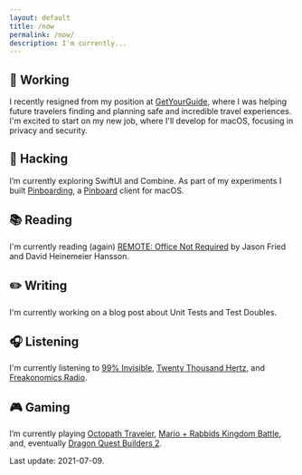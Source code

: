 ```yaml
---
layout: default
title: /now
permalink: /now/
description: I'm currently...
---
```


## 🔭 Working

I recently resigned from my position at [GetYourGuide](http://www.getyourguide.com/), where I was helping future travelers finding and planning safe and incredible travel experiences. I'm excited to start on my new job, where I'll develop for macOS, focusing in privacy and security.

## 🌱 Hacking

I’m currently exploring SwiftUI and Combine. As part of my  experiments I built [Pinboarding](https://github.com/otaviocc/Pinboarding), a [Pinboard](https://pinboard.in/) client for macOS.

## 📚 Reading

I'm currently reading (again) [REMOTE: Office Not Required](https://basecamp.com/books/remote) by Jason Fried and David Heinemeier Hansson.

## ✏️ Writing

I'm currently working on a blog post about Unit Tests and Test Doubles.

## 🎧 Listening

I'm currently listening to [99% Invisible](https://99percentinvisible.org), [Twenty Thousand Hertz](https://www.20k.org), and [Freakonomics Radio](https://freakonomics.com/archive/).

## 🎮 Gaming

I’m currently playing [Octopath Traveler](https://en.wikipedia.org/wiki/Octopath_Traveler), [Mario + Rabbids Kingdom Battle](https://en.wikipedia.org/wiki/Mario_%2B_Rabbids_Kingdom_Battle), and, eventually [Dragon Quest Builders 2](https://en.wikipedia.org/wiki/Dragon_Quest_Builders_2).

Last update: 2021-07-09.
